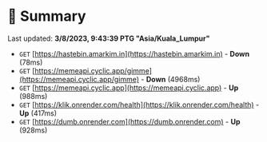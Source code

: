 # 📖 Summary
Last updated: **3/8/2023, 9:43:39 PTG "Asia/Kuala_Lumpur"**

- `GET` [https://hastebin.amarkim.in](https://hastebin.amarkim.in) - **Down** (78ms)
- `GET` [https://memeapi.cyclic.app/gimme](https://memeapi.cyclic.app/gimme) - **Down** (4968ms)
- `GET` [https://memeapi.cyclic.app](https://memeapi.cyclic.app) - **Up** (988ms)
- `GET` [https://klik.onrender.com/health](https://klik.onrender.com/health) - **Up** (417ms)
- `GET` [https://dumb.onrender.com](https://dumb.onrender.com) - **Up** (928ms)

